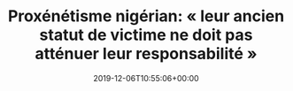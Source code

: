 ---
isIndex: false
title: "Proxénétisme nigérian: « leur ancien statut de victime ne doit pas atténuer leur responsabilité »"
date: 2019-12-06T10:55:06+00:00
concerned:
  - joseph-hazan
  - sophie-rey-gascon
press:
  title: Dalloz Actualités
  url: https://www.dalloz-actualite.fr/flash/proxenetisme-nigerian-leur-ancien-statut-de-victime-ne-doit-pas-attenuer-leur-responsabilite#.XkPZezfjLoA
---